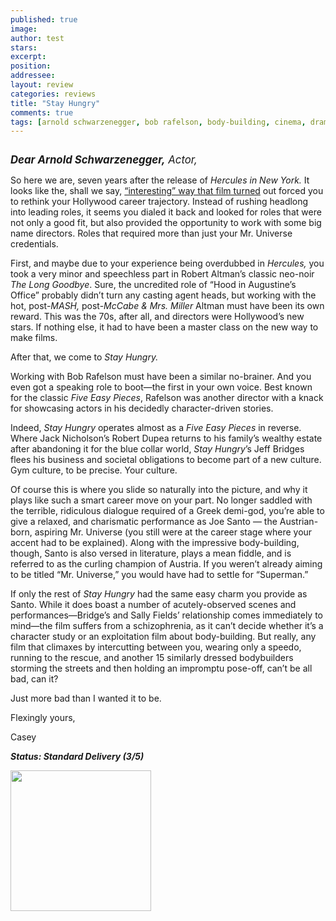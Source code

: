 ```yaml
---
published: true
image:
author: test 
stars: 
excerpt: 
position: 
addressee: 
layout: review
categories: reviews
title: "Stay Hungry"
comments: true
tags: [arnold schwarzenegger, bob rafelson, body-building, cinema, drama, Early Arnold, Jeff Bridges, Letters, sally field, seventies]
---
```

<div><p><span class="full-image-block ssNonEditable"><span><a href="/letters/2012/11/14/stay-hungry.html"><img src="http://static.squarespace.com/static/5005f6bcc4aa41161b33e89e/5329cf1fe4b07c068ebf74de/5329cf1fe4b07c068ebf770b/1352906585039/stay-hungry.jpg" alt="" /></a></span></span></p>
<p><span style="font-size:120%;"><strong><em>Dear Arnold Schwarzenegger,</em></strong><em> Actor,</em></span></p>
<p>So here we are, seven years after the release of <em>Hercules in New York.</em> It looks like the, shall we say, <a href="/letters/2012/11/6/hercules-in-new-york.html">&ldquo;interesting&rdquo; way that film turned</a> out forced you to rethink your Hollywood career trajectory. Instead of rushing headlong into leading roles, it seems you dialed it back and looked for roles that were not only a good fit, but also provided the opportunity to work with some big name directors. Roles that required more than just your Mr. Universe credentials.</p>
<p>First, and maybe due to your experience being overdubbed in <em>Hercules, </em>you took a very minor and speechless part in Robert Altman&rsquo;s classic neo-noir <em>The Long Goodbye</em>. Sure, the uncredited role of &ldquo;Hood in Augustine&#8217;s Office&rdquo; probably didn&rsquo;t turn any casting agent heads, but working with the hot, post-<em>MASH,</em> post-<em>McCabe &amp; Mrs. Miller</em> Altman must have been its own reward. This was the 70s, after all, and directors were Hollywood&rsquo;s new stars. If nothing else, it had to have been a master class on the new way to make films.</p>
<p>After that, we come to <em>Stay Hungry.</em></p>
<p>Working with Bob Rafelson must have been a similar no-brainer. And you even got a speaking role to boot&mdash;the first in your own voice. Best known for the classic <em>Five Easy Pieces</em>, Rafelson was another director with a knack for showcasing actors in his decidedly character-driven stories.&nbsp;</p>
<p>Indeed, <em>Stay Hungry </em>operates almost as a <em>Five Easy Pieces</em> in reverse. Where Jack Nicholson&rsquo;s Robert Dupea returns to his family&rsquo;s wealthy estate after abandoning it for the blue collar world, <em>Stay Hungry</em>&rsquo;s Jeff Bridges flees his business and societal obligations to become part of a new culture. Gym culture, to be precise. Your culture.</p>
<p>Of course this is where you slide so naturally into the picture, and why it plays like such a smart career move on your part. No longer saddled with the terrible, ridiculous dialogue required of a Greek demi-god, you&rsquo;re able to give a relaxed, and charismatic performance as Joe Santo &mdash; the Austrian-born, aspiring Mr. Universe (you still were at the career stage where your accent had to be explained). Along with the impressive body-building, though, Santo is also versed in literature, plays a mean fiddle, and is referred to as the curling champion of Austria. If you weren&rsquo;t already aiming to be titled &ldquo;Mr. Universe,&rdquo; you would have had to settle for &ldquo;Superman.&rdquo;</p>
<p>If only the rest of <em>Stay Hungry</em> had the same easy charm you provide as Santo. While it does boast a number of acutely-observed scenes and performances&mdash;Bridge&rsquo;s and Sally Fields&rsquo; relationship comes immediately to mind&mdash;the film suffers from a schizophrenia, as it can&rsquo;t decide whether it&rsquo;s a character study or an exploitation film about body-building. But really, any film that climaxes by intercutting between you, wearing only a speedo, running to the rescue, and another 15 similarly dressed bodybuilders storming the streets and then holding an impromptu pose-off, can&rsquo;t be all bad, can it?</p>
<p>Just more bad than I wanted it to be.</p>
<p>Flexingly yours,&nbsp;</p>
<p>Casey</p>
<p><strong><em>Status: Standard Delivery (3/5)</em></strong></p>
<div><strong><em><span class="full-image-block ssNonEditable"><span><a href="http://www.zip.ca/Browse/Title.aspx?f=titleId%28109299%29"><img style="width:225px;" src="http://static.squarespace.com/static/5005f6bcc4aa41161b33e89e/5329cf1fe4b07c068ebf74de/5329cf20e4b07c068ebf7c1b/1343245704065/Rent-it-on-Zip.png" alt="" /></a></span></span><br /></em></strong></div></div>
